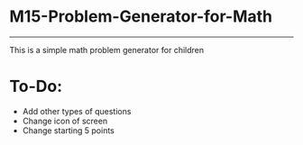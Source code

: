 # M15-Problem-Generator-for-Math
--------------------------------------------------
This is a simple math problem generator for children

# To-Do:
- Add other types of questions
- Change icon of screen
- Change starting 5 points
